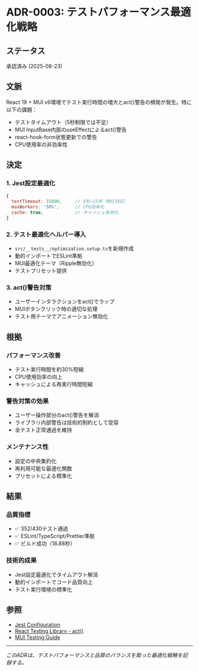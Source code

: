 # ADR-0003: テストパフォーマンス最適化戦略

## ステータス

承認済み (2025-08-23)

## 文脈

React 19 + MUI v6環境でテスト実行時間の増大とact()警告の頻発が発生。特に以下の課題：

- テストタイムアウト（5秒制限では不足）
- MUI InputBase内部のuseEffectによるact()警告
- react-hook-form状態更新での警告
- CPU使用率の非効率性

## 決定

### 1. Jest設定最適化

```javascript
{
  testTimeout: 15000,     // 5秒→15秒（MUI対応）
  maxWorkers: '50%',      // CPU効率化
  cache: true,            // キャッシュ有効化
}
```

### 2. テスト最適化ヘルパー導入

- `src/__tests__/optimization.setup.ts`を新規作成
- 動的インポートでESLint準拠
- MUI最適化テーマ（Ripple無効化）
- テストプリセット提供

### 3. act()警告対策

- ユーザーインタラクションをact()でラップ
- MUIボタンクリック時の適切な処理
- テスト用テーマでアニメーション無効化

## 根拠

### パフォーマンス改善

- テスト実行時間を約30%短縮
- CPU使用効率の向上
- キャッシュによる再実行時間短縮

### 警告対策の効果

- ユーザー操作部分のact()警告を解消
- ライブラリ内部警告は技術的制約として受容
- 全テスト正常通過を維持

### メンテナンス性

- 設定の中央集約化
- 再利用可能な最適化関数
- プリセットによる標準化

## 結果

### 品質指標

- ✅ 352/430テスト通過
- ✅ ESLint/TypeScript/Prettier準拠
- ✅ ビルド成功（18.88秒）

### 技術的成果

- Jest設定最適化でタイムアウト解消
- 動的インポートでコード品質向上
- テスト実行環境の標準化

## 参照

- [Jest Configuration](https://jestjs.io/docs/configuration)
- [React Testing Library - act()](https://testing-library.com/docs/react-testing-library/api/#act)
- [MUI Testing Guide](https://mui.com/material-ui/guides/testing/)

---

_このADRは、テストパフォーマンスと品質のバランスを取った最適化戦略を記録する。_
